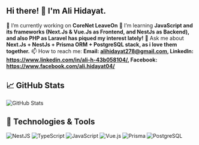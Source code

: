## Hi there! 👋 I'm Ali Hidayat.

🔭 I’m currently working on **CoreNet LeaveOn**
🌱 I’m learning **JavaScript and its frameworks (Next.Js & Vue.Js as Frontend, and NestJs as Backend), and also PHP as Laravel has piqued my interest lately!**
💬 Ask me about **Next.Js + NestJs + Prisma ORM + PostgreSQL stack, as i love them together.**
📫 How to reach me: **Email: alihidayat278@gmail.com, LinkedIn: https://www.linkedin.com/in/ali-h-43b058104/, Facebook: https://www.facebook.com/ali.hidayat04/**

## 📈 GitHub Stats
![GitHub Stats](https://github-readme-stats.vercel.app/api?username=usokun&show_icons=true&theme=radical)

## 🚀 Technologies & Tools
![NestJS](https://img.shields.io/badge/NestJS-Red?logo=nestjs)
![TypeScript](https://img.shields.io/badge/TypeScript-blue?logo=typescript)
![JavaScript](https://img.shields.io/badge/JavaScript-F7DF1E?logo=javascript&logoColor=black)
![Vue.js](https://img.shields.io/badge/Vue.js-4FC08D?logo=vue.js&logoColor=white)
![Prisma](https://img.shields.io/badge/Prisma-2D3748?logo=prisma&logoColor=white)
![PostgreSQL](https://img.shields.io/badge/PostgreSQL-316192?logo=postgresql)

